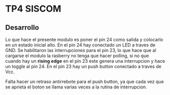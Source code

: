 # TP4 SISCOM

## Desarrollo

Lo que hace el presente modulo es poner el pin 24 como salida y colocarlo en un estado inicial alto. En el pin 24 hay conectado un LED a traves de GND. 
Se habilitaron las interrupciones para el pin 23, lo que hace que al cargarse el modulo la rasberry no tenga que hacer polling, si no que cuando hay un **rising edge** en el pin 23 este genera una interrupcion y hace un toggle al pin 24. En el pin 23 hay un push button conectado a traves de Vcc.

Falta hacer un retraso antirrebote para el push button, ya que cada vez que se aprieta el boton se llama varias veces a la rutina de interrupcion.
